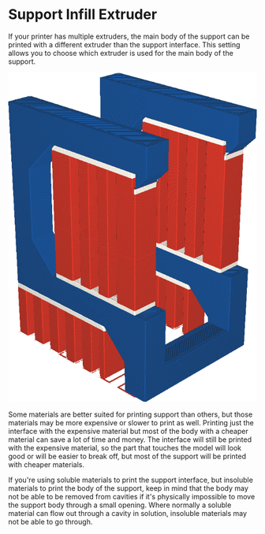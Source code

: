 Support Infill Extruder
====
If your printer has multiple extruders, the main body of the support can be printed with a different extruder than the support interface. This setting allows you to choose which extruder is used for the main body of the support.

![The body of the support is printed in orange, but the interface in white](../images/support_infill_extruder_nr.png)

Some materials are better suited for printing support than others, but those materials may be more expensive or slower to print as well. Printing just the interface with the expensive material but most of the body with a cheaper material can save a lot of time and money. The interface will still be printed with the expensive material, so the part that touches the model will look good or will be easier to break off, but most of the support will be printed with cheaper materials.

If you're using soluble materials to print the support interface, but insoluble materials to print the body of the support, keep in mind that the body may not be able to be removed from cavities if it's physically impossible to move the support body through a small opening. Where normally a soluble material can flow out through a cavity in solution, insoluble materials may not be able to go through.